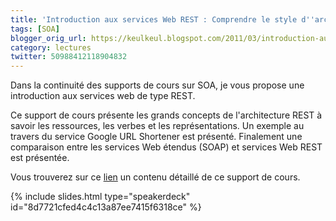 ```yaml
---
title: 'Introduction aux services Web REST : Comprendre le style d''architecture REST'
tags: [SOA]
blogger_orig_url: https://keulkeul.blogspot.com/2011/03/introduction-aux-services-web-rest.html
category: lectures
twitter: 50988412118904832
---
```


Dans la continuité des supports de cours sur SOA, je vous propose une introduction aux services web de type REST.

Ce support de cours présente les grands concepts de l'architecture REST à savoir les ressources, les verbes et les représentations. Un exemple au travers du service Google URL Shortener est présenté. Finalement une comparaison entre les services Web étendus (SOAP) et services Web REST est présentée.  

Vous trouverez sur ce [lien](/soa/comprendre-style-architecture-rest) un contenu détaillé de ce support de cours.

{% include slides.html type="speakerdeck" id="8d7721cfed4c4c13a87ee7415f6318ce" %}
